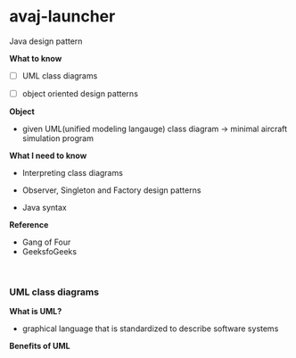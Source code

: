 # avaj-launcher
Java design pattern

**What to know**  
- [ ] UML class diagrams
- [ ] object oriented design patterns



**Object**  
- given UML(unified modeling langauge) class diagram -> minimal aircraft simulation program



**What I need to know**

- Interpreting class diagrams

- Observer, Singleton and Factory design patterns

- Java syntax

**Reference**

- Gang of Four  
- GeeksfoGeeks
<br/>

### UML class diagrams

**What is UML?**  
- graphical language that is standardized to describe software systems  

**Benefits of UML**  
